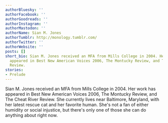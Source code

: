 ```yaml
---
authorBluesky: ''
authorFacebook: ''
authorGoodreads: ''
authorInstagram: ''
authorMastodon: ''
authorName: Sian M. Jones
authorTumblr: http://monology.tumblr.com/
authorTwitter: ''
authorWebsite: ''
posts: []
short_bio: Sian M. Jones received an MFA from Mills College in 2004. Her work has
  appeared in Best New American Voices 2006, The Montucky Review, and The Cheat River
  Review.
stories:
- Prelude
---
```


Sian M. Jones received an MFA from Mills College in 2004. Her work has appeared in Best New American Voices 2006, The Montucky Review, and The Cheat River Review. She currently lives near Baltimore, Maryland, with her latest rescue cat and her favorite human. She's not a fan of either humidity or social injustice, but there's only one of those she can do anything about right now.